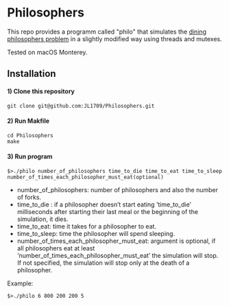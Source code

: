 # Philosophers

This repo provides a programm called "philo" that simulates the [dining philosophers problem](https://en.wikipedia.org/wiki/Dining_philosophers_problem) in a slightly modified way using threads and mutexes.  

Tested on macOS Monterey.

## Installation

#### 1) Clone this repository 
```
git clone git@github.com:JL1709/Philosophers.git
```

#### 2) Run Makfile
```
cd Philosophers
make
```

#### 3)  Run program
```
$>./philo number_of_philosophers time_to_die time_to_eat time_to_sleep number_of_times_each_philosopher_must_eat(optional)
```
- number_of_philosophers: number of philosophers and also the number of forks.
- time_to_die : if a philosopher doesn’t start eating ’time_to_die’ milliseconds after starting their last meal or the beginning of the simulation, it dies.
- time_to_eat: time it takes for a philosopher to eat.
- time_to_sleep: time the philosopher will spend sleeping.
- number_of_times_each_philosopher_must_eat: argument is optional, if all philosophers eat at least ’number_of_times_each_philosopher_must_eat’ the simulation will stop. If not specified, the simulation will stop only at the death of a philosopher.  

Example:
```
$>./philo 6 800 200 200 5
```
